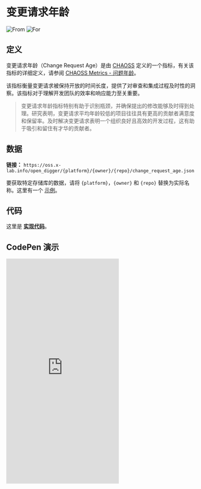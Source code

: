 # 变更请求年龄

![From](https://img.shields.io/badge/来自-CHAOSS-blue) ![For](https://img.shields.io/badge/用于-仓库-blue)

## 定义

变更请求年龄（Change Request Age）是由 [CHAOSS](https://chaoss.community) 定义的一个指标，有关该指标的详细定义，请参阅 [CHAOSS Metrics - 问题年龄](https://chaoss.community/kb/metric-issue-age/)。

该指标衡量变更请求被保持开放的时间长度，提供了对审查和集成过程及时性的洞察。该指标对于理解开发团队的效率和响应能力至关重要。

> 变更请求年龄指标特别有助于识别瓶颈，并确保提出的修改能够及时得到处理。研究表明，变更请求平均年龄较低的项目往往具有更高的贡献者满意度和保留率。及时解决变更请求表明一个组织良好且高效的开发过程，这有助于吸引和留住有才华的贡献者。

## 数据

**链接：** `https://oss.x-lab.info/open_digger/{platform}/{owner}/{repo}/change_request_age.json`

要获取特定存储库的数据，请将 `{platform}`，`{owner}` 和 `{repo}` 替换为实际名称。这里有一个 [示例](https://oss.x-lab.info/open_digger/github/X-lab2017/open-digger/change_request_age.json)。

## 代码

这里是 [**实现代码**](https://github.com/X-lab2017/open-digger/blob/master/src/metrics/chaoss.ts#L341)。

## CodePen 演示

<iframe height="600" scrolling="no" title="OpenDigger - [CHAOSS] Time Duration Related Metrics" src="https://codepen.io/frank-zsy/embed/VwBqwaP?default-tab=js%2Cresult&editable=true" frameborder="no" loading="lazy" allowtransparency="true" allowfullscreen="true">
  See the Pen <a href="https://codepen.io/frank-zsy/pen/VwBqwaP">
  OpenDigger - [CHAOSS] Time Duration Related Metrics</a> by Frank Zhao (<a href="https://codepen.io/frank-zsy">@frank-zsy</a>)
  on <a href="https://codepen.io">CodePen</a>.
</iframe>
